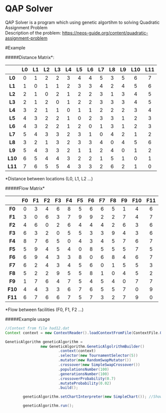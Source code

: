 # QAP Solver

QAP Solver is a program which using genetic algortihm to solving Quadratic Assignment Problem  
Description of the problem: https://neos-guide.org/content/quadratic-assignment-problem 


#Example

#####Distance Matrix*:

  |  | L0 | L1 | L2 | L3 | L4 | L5 | L6 | L7 | L8 | L9 | L10 | L11 | 
  |:---:|:---:|:----:|:----:|:----:|:----:|:----:|:----:|:----:|:----:|:----:|:----:|:----:|
  | **L0** | 0 | 1 | 2 | 2 | 3 | 4 | 4 | 5 | 3 | 5 | 6 | 7
  | **L1**  | 1 | 0 | 1 | 1 | 2 | 3 | 3 | 4 | 2 | 4 | 5 | 6
  | **L2**  | 2 | 1 | 0 | 2 | 1 | 2 | 2 | 3 | 1 | 3 | 4 | 5
  | **L3**  | 2 | 1 | 2 | 0 | 1 | 2 | 2 | 3 | 3 | 3 | 4 | 5
  | **L4**  | 3 | 2 | 1 | 1 | 0 | 1 | 1 | 2 | 2 | 2 | 3 | 4
  | **L5**  | 4 | 3 | 2 | 2 | 1 | 0 | 2 | 3 | 3 | 1 | 2 | 3
  | **L6**  | 4 | 3 | 2 | 2 | 1 | 2 | 0 | 1 | 3 | 1 | 2 | 3
  | **L7**  | 5 | 4 | 3 | 3 | 2 | 3 | 1 | 0 | 4 | 2 | 1 | 2
  | **L8**  | 3 | 2 | 1 | 3 | 2 | 3 | 3 | 4 | 0 | 4 | 5 | 6
  | **L9**  | 5 | 4 | 3 | 3 | 2 | 1 | 1 | 2 | 4 | 0 | 1 | 2
  | **L10** | 6 | 5 | 4 | 4 | 3 | 2 | 2 | 1 | 5 | 1 | 0 | 1
  | **L11** | 7 | 6 | 5 | 5 | 4 | 3 | 3 | 2 | 6 | 2 | 1 | 0

 *Distance between locations (L0, L1, L2 ...)
 
 #####Flow Matrix*
 
   |  | F0 | F1 | F2 | F3 | F4 | F5 | F6 | F7 | F8 | F9 | F10 | F11 | 
   |:---:|:---:|:----:|:----:|:----:|:----:|:----:|:----:|:----:|:----:|:----:|:----:|:----:|
   | **F0** | 0 | 3 | 4 | 6 | 8 | 5 | 6 | 6 | 5 | 1 | 4 | 6
   | **F1**  | 3 | 0 | 6 | 3 | 7 | 9 | 9 | 2 | 2 | 7 | 4 | 7
   | **F2** | 4 | 6 | 0 | 2 | 6 | 4 | 4 | 4 | 2 | 6 | 3 | 6
   | **F3** | 6 | 3 | 2 | 0 | 5 | 5 | 3 | 3 | 9 | 4 | 3 | 6
   | **F4**  | 8 | 7 | 6 | 5 | 0 | 4 | 3 | 4 | 5 | 7 | 6 | 7
   | **F5**  | 5 | 9 | 4 | 5 | 4 | 0 | 8 | 5 | 5 | 5 | 7 | 5
   | **F6**  | 6 | 9 | 4 | 3 | 3 | 8 | 0 | 6 | 8 | 4 | 6 | 7
   | **F7**  | 6 | 2 | 4 | 3 | 4 | 5 | 6 | 0 | 1 | 5 | 5 | 3
   | **F8**  | 5 | 2 | 2 | 9 | 5 | 5 | 8 | 1 | 0 | 4 | 5 | 2
   | **F9**  | 1 | 7 | 6 | 4 | 7 | 5 | 4 | 5 | 4 | 0 | 7 | 7
   | **F10**  | 4 | 4 | 3 | 3 | 6 | 7 | 6 | 5 | 5 | 7 | 0 | 9
   | **F11**  | 6 | 7 | 6 | 6 | 7 | 5 | 7 | 3 | 2 | 7 | 9 | 0
   
   *Flow between facilities (F0, F1, F2 ...)
   


#####Example usage
```java
//Context from file had12.dat
Context context = new ContextReader().loadContextFromFile(ContextFile.QNP_12);

GeneticAlgorithm geneticAlgorithm =
                new GeneticAlgorithm.GeneticAlgolrithmBuilder()
                        .context(context)
                        .selector(new TournamentSelector(5))
                        .mutator(new RandomSwapMutator())
                        .crossover(new SimpleSwapCrossover())
                        .populationsNumber(100)
                        .generationsNumber(100)
                        .crossoverProbability(0.7)
                        .mutateProbability(0.02)
                        .build();

        geneticAlgorithm.setChartInterpreter(new SimpleChart()); //Showing chart with generations details

        geneticAlgorithm.run();

```
